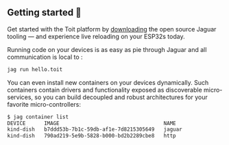 ## Getting started 🥳

Get started with the Toit platform by [downloading](https://github.com/toitlang/jaguar#how-do-i-use-it) 
the open source Jaguar tooling — and experience live reloading on your ESP32s today.

Running code on your devices is as easy as pie through Jaguar and all communication is local to
:

``` sh
jag run hello.toit
```

You can even install new containers on your devices dynamically. Such containers contain drivers and 
functionality exposed as discoverable micro-services, so you can build decoupled and robust architectures
for your favorite micro-controllers: 

``` sh
$ jag container list
DEVICE      IMAGE                                  NAME
kind-dish   b7ddd53b-7b1c-59db-af1e-7d8215305649   jaguar
kind-dish   790ad219-5e9b-5828-b000-bd2b2289cbe8   http
```
